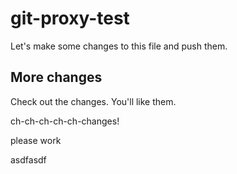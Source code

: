 # git-proxy-test

Let's make some changes to this file and push them.

## More changes

Check out the changes. You'll like them. 

ch-ch-ch-ch-ch-changes!

please work

asdfasdf